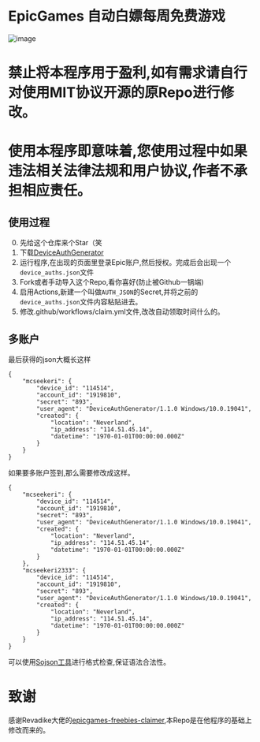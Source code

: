 # EpicGames 自动白嫖每周免费游戏
![image](https://user-images.githubusercontent.com/4411977/74479432-6a6d1b00-4eaf-11ea-930f-1b89e7135887.png)

# 禁止将本程序用于盈利,如有需求请自行对使用MIT协议开源的原Repo进行修改。
# 使用本程序即意味着,您使用过程中如果违法相关法律法规和用户协议,作者不承担相应责任。
## 使用过程
0. 先给这个仓库来个Star（笑
1. 下载[DeviceAuthGenerator](https://github.com/xMistt/DeviceAuthGenerator/releases/)
2. 运行程序,在出现的页面里登录Epic账户,然后授权。完成后会出现一个 `device_auths.json`文件
3. Fork或者手动导入这个Repo,看你喜好(防止被Github一锅端)
4. 启用Actions,新建一个叫做`AUTH_JSON`的Secret,并将之前的`device_auths.json`文件内容粘贴进去。
5. 修改.github/workflows/claim.yml文件,改改自动领取时间什么的。

## 多账户
最后获得的json大概长这样

```
{
    "mcseekeri": {
        "device_id": "114514",
        "account_id": "1919810",
        "secret": "893",
        "user_agent": "DeviceAuthGenerator/1.1.0 Windows/10.0.19041",
        "created": {
            "location": "Neverland",
            "ip_address": "114.51.45.14",
            "datetime": "1970-01-01T00:00:00.000Z"
        }
    }
}
```

如果要多账户签到,那么需要修改成这样。

```
{
    "mcseekeri": {
        "device_id": "114514",
        "account_id": "1919810",
        "secret": "893",
        "user_agent": "DeviceAuthGenerator/1.1.0 Windows/10.0.19041",
        "created": {
            "location": "Neverland",
            "ip_address": "114.51.45.14",
            "datetime": "1970-01-01T00:00:00.000Z"
        }
    },
    "mcseekeri2333": {
        "device_id": "114514",
        "account_id": "1919810",
        "secret": "893",
        "user_agent": "DeviceAuthGenerator/1.1.0 Windows/10.0.19041",
        "created": {
            "location": "Neverland",
            "ip_address": "114.51.45.14",
            "datetime": "1970-01-01T00:00:00.000Z"
        }
    }
}
```

可以使用[Sojson工具](https://www.sojson.com/)进行格式检查,保证语法合法性。
# 致谢
感谢Revadike大佬的[epicgames-freebies-claimer](https://github.com/Revadike/epicgames-freebies-claimer),本Repo是在他程序的基础上修改而来的。